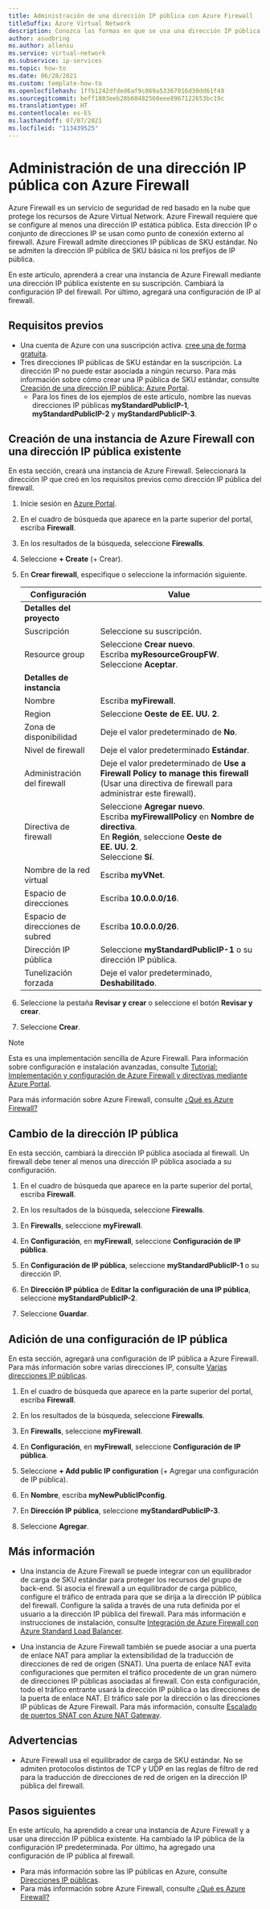 ```yaml
---
title: Administración de una dirección IP pública con Azure Firewall
titleSuffix: Azure Virtual Network
description: Conozca las formas en que se usa una dirección IP pública con Azure Firewall y cómo cambiar la configuración.
author: asudbring
ms.author: allensu
ms.service: virtual-network
ms.subservice: ip-services
ms.topic: how-to
ms.date: 06/28/2021
ms.custom: template-how-to
ms.openlocfilehash: 1ffb1242dfded6af9c869a53367016d30dd61f49
ms.sourcegitcommit: beff1803eeb28b60482560eee8967122653bc19c
ms.translationtype: HT
ms.contentlocale: es-ES
ms.lasthandoff: 07/07/2021
ms.locfileid: "113439525"
---
```

# <a name="manage-a-public-ip-address-with-azure-firewall"></a>Administración de una dirección IP pública con Azure Firewall

Azure Firewall es un servicio de seguridad de red basado en la nube que protege los recursos de Azure Virtual Network. Azure Firewall requiere que se configure al menos una dirección IP estática pública. Esta dirección IP o conjunto de direcciones IP se usan como punto de conexión externo al firewall. Azure Firewall admite direcciones IP públicas de SKU estándar. No se admiten la dirección IP pública de SKU básica ni los prefijos de IP pública. 

En este artículo, aprenderá a crear una instancia de Azure Firewall mediante una dirección IP pública existente en su suscripción. Cambiará la configuración IP del firewall. Por último, agregará una configuración de IP al firewall.

## <a name="prerequisites"></a>Requisitos previos

- Una cuenta de Azure con una suscripción activa. [cree una de forma gratuita](https://azure.microsoft.com/free/?ref=microsoft.com&utm_source=microsoft.com&utm_medium=docs&utm_campaign=visualstudio).
- Tres direcciones IP públicas de SKU estándar en la suscripción. La dirección IP no puede estar asociada a ningún recurso. Para más información sobre cómo crear una IP pública de SKU estándar, consulte [Creación de una dirección IP pública: Azure Portal](create-public-ip-portal.md).
    - Para los fines de los ejemplos de este artículo, nombre las nuevas direcciones IP públicas **myStandardPublicIP-1**, **myStandardPublicIP-2** y **myStandardPublicIP-3**.

## <a name="create-azure-firewall-existing-public-ip"></a>Creación de una instancia de Azure Firewall con una dirección IP pública existente

En esta sección, creará una instancia de Azure Firewall. Seleccionará la dirección IP que creó en los requisitos previos como dirección IP pública del firewall.

1. Inicie sesión en [Azure Portal](https://portal.azure.com).

2. En el cuadro de búsqueda que aparece en la parte superior del portal, escriba **Firewall**.

3. En los resultados de la búsqueda, seleccione **Firewalls**.

4. Seleccione **+ Create** (+ Crear).

5. En **Crear firewall**, especifique o seleccione la información siguiente.

    | Configuración | Value |
    | ------- | ----- |
    | **Detalles del proyecto** |   |
    | Suscripción | Seleccione su suscripción. |
    | Resource group | Seleccione **Crear nuevo**. </br> Escriba **myResourceGroupFW**. </br> Seleccione **Aceptar**. |
    | **Detalles de instancia** |   |
    | Nombre | Escriba **myFirewall**. |
    | Region | Seleccione **Oeste de EE. UU. 2**. |
    | Zona de disponibilidad | Deje el valor predeterminado de **No**. |
    | Nivel de firewall  | Deje el valor predeterminado **Estándar**. |
    | Administración del firewall | Deje el valor predeterminado de **Use a Firewall Policy to manage this firewall** (Usar una directiva de firewall para administrar este firewall).|
    | Directiva de firewall | Seleccione **Agregar nuevo**. </br> Escriba **myFirewallPolicy** en **Nombre de directiva**. </br> En **Región**, seleccione **Oeste de EE. UU. 2**. </br> Seleccione **Sí**. |
    | Nombre de la red virtual | Escriba **myVNet**. |
    | Espacio de direcciones | Escriba **10.0.0.0/16**. |
    | Espacio de direcciones de subred | Escriba **10.0.0.0/26**. |
    | Dirección IP pública | Seleccione **myStandardPublicIP-1** o su dirección IP pública. |
    | Tunelización forzada | Deje el valor predeterminado, **Deshabilitado**. |
    
 
6. Seleccione la pestaña **Revisar y crear** o seleccione el botón **Revisar y crear**.

7. Seleccione **Crear**.

> [!NOTE]
> Esta es una implementación sencilla de Azure Firewall. Para información sobre configuración e instalación avanzadas, consulte [Tutorial: Implementación y configuración de Azure Firewall y directivas mediante Azure Portal](../firewall/tutorial-firewall-deploy-portal-policy.md).
>
> Para más información sobre Azure Firewall, consulte [¿Qué es Azure Firewall?](../firewall/overview.md)

## <a name="change-public-ip-address"></a>Cambio de la dirección IP pública

En esta sección, cambiará la dirección IP pública asociada al firewall. Un firewall debe tener al menos una dirección IP pública asociada a su configuración. 

1. En el cuadro de búsqueda que aparece en la parte superior del portal, escriba **Firewall**.

2. En los resultados de la búsqueda, seleccione **Firewalls**.

3. En **Firewalls**, seleccione **myFirewall**.

4. En **Configuración**, en **myFirewall**, seleccione **Configuración de IP pública**.

5. En **Configuración de IP pública**, seleccione **myStandardPublicIP-1** o su dirección IP.

6. En **Dirección IP pública** de **Editar la configuración de una IP pública**, seleccione **myStandardPublicIP-2**.

7. Seleccione **Guardar**.

## <a name="add-public-ip-configuration"></a>Adición de una configuración de IP pública

En esta sección, agregará una configuración de IP pública a Azure Firewall. Para más información sobre varias direcciones IP, consulte [Varias direcciones IP públicas](../firewall/features.md#multiple-public-ip-addresses).  

1. En el cuadro de búsqueda que aparece en la parte superior del portal, escriba **Firewall**.

2. En los resultados de la búsqueda, seleccione **Firewalls**.

3. En **Firewalls**, seleccione **myFirewall**.

4. En **Configuración**, en **myFirewall**, seleccione **Configuración de IP pública**.

5. Seleccione **+ Add public IP configuration** (+ Agregar una configuración de IP pública).

6. En **Nombre**, escriba **myNewPublicIPconfig**.

7. En **Dirección IP pública**, seleccione **myStandardPublicIP-3**.

8. Seleccione **Agregar**.

## <a name="more-information"></a>Más información

* Una instancia de Azure Firewall se puede integrar con un equilibrador de carga de SKU estándar para proteger los recursos del grupo de back-end.  Si asocia el firewall a un equilibrador de carga público, configure el tráfico de entrada para que se dirija a la dirección IP pública del firewall. Configure la salida a través de una ruta definida por el usuario a la dirección IP pública del firewall.  Para más información e instrucciones de instalación, consulte [Integración de Azure Firewall con Azure Standard Load Balancer](../firewall/integrate-lb.md). 

* Una instancia de Azure Firewall también se puede asociar a una puerta de enlace NAT para ampliar la extensibilidad de la traducción de direcciones de red de origen (SNAT). Una puerta de enlace NAT evita configuraciones que permiten el tráfico procedente de un gran número de direcciones IP públicas asociadas al firewall. Con esta configuración, todo el tráfico entrante usará la dirección IP pública o las direcciones de la puerta de enlace NAT. El tráfico sale por la dirección o las direcciones IP públicas de Azure Firewall.  Para más información, consulte [Escalado de puertos SNAT con Azure NAT Gateway](../firewall/integrate-with-nat-gateway.md).

## <a name="caveats"></a>Advertencias

* Azure Firewall usa el equilibrador de carga de SKU estándar. No se admiten protocolos distintos de TCP y UDP en las reglas de filtro de red para la traducción de direcciones de red de origen en la dirección IP pública del firewall. 
## <a name="next-steps"></a>Pasos siguientes

En este artículo, ha aprendido a crear una instancia de Azure Firewall y a usar una dirección IP pública existente. Ha cambiado la IP pública de la configuración IP predeterminada. Por último, ha agregado una configuración de IP pública al firewall.

- Para más información sobre las IP públicas en Azure, consulte [Direcciones IP públicas](public-ip-addresses.md).
- Para más información sobre Azure Firewall, consulte [¿Qué es Azure Firewall?](../firewall/overview.md)
